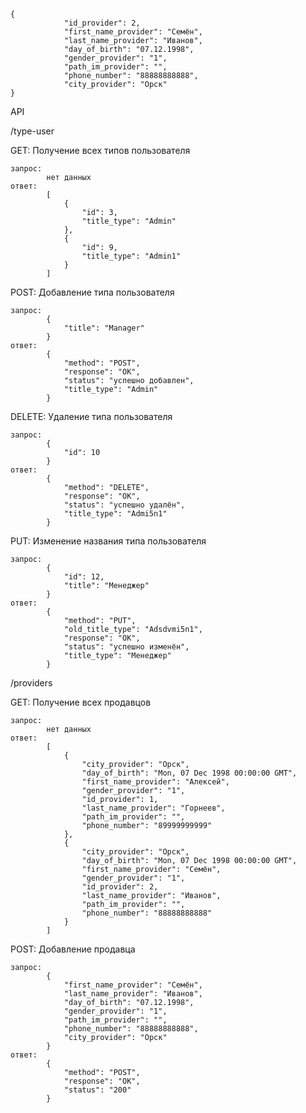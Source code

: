 
    {
                "id_provider": 2,
                "first_name_provider": "Семён",
                "last_name_provider": "Иванов",
                "day_of_birth": "07.12.1998",
                "gender_provider": "1",
                "path_im_provider": "",
                "phone_number": "88888888888",
                "city_provider": "Орск"
    }


API

/type-user

GET: Получение всех типов пользователя

    запрос:
            нет данных
    ответ:
            [
                {
                    "id": 3,
                    "title_type": "Admin"
                },
                {
                    "id": 9,
                    "title_type": "Admin1"
                }
            ]
POST: Добавление типа пользователя

    запрос:
            {
                "title": "Manager"
            }
    ответ:
            {
                "method": "POST",
                "response": "OK",
                "status": "успешно добавлен",
                "title_type": "Admin"
            }

DELETE: Удаление типа пользователя

    запрос:
            {
                "id": 10
            }
    ответ:
            {
                "method": "DELETE",
                "response": "OK",
                "status": "успешно удалён",
                "title_type": "Admi5n1"
            }

PUT: Изменение названия типа пользователя

    запрос:
            {
                "id": 12,
                "title": "Менеджер"
            }
    ответ:
            {
                "method": "PUT",
                "old_title_type": "Adsdvmi5n1",
                "response": "OK",
                "status": "успешно изменён",
                "title_type": "Менеджер"
            }

/providers

GET: Получение всех продавцов

    запрос:
            нет данных
    ответ:
            [
                {
                    "city_provider": "Орск",
                    "day_of_birth": "Mon, 07 Dec 1998 00:00:00 GMT",
                    "first_name_provider": "Алексей",
                    "gender_provider": "1",
                    "id_provider": 1,
                    "last_name_provider": "Горнеев",
                    "path_im_provider": "",
                    "phone_number": "89999999999"
                },
                {
                    "city_provider": "Орск",
                    "day_of_birth": "Mon, 07 Dec 1998 00:00:00 GMT",
                    "first_name_provider": "Семён",
                    "gender_provider": "1",
                    "id_provider": 2,
                    "last_name_provider": "Иванов",
                    "path_im_provider": "",
                    "phone_number": "88888888888"
                }
            ]

POST: Добавление продавца

    запрос:
            {
                "first_name_provider": "Семён",
                "last_name_provider": "Иванов",
                "day_of_birth": "07.12.1998",
                "gender_provider": "1",
                "path_im_provider": "",
                "phone_number": "88888888888",
                "city_provider": "Орск"
            }
    ответ:
            {
                "method": "POST",
                "response": "OK",
                "status": "200"
            }